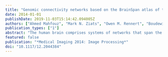 ```yaml
---
title: "Genomic connectivity networks based on the BrainSpan atlas of the developing human brain"
date: 2014-01-01
publishDate: 2019-11-03T15:14:42.094005Z
authors: ["Ahmed Mahfouz", "Mark N. Ziats", "Owen M. Rennert", "Boudewijn P. F. Lelieveldt", "Marcel J. T. Reinders"]
publication_types: ["1"]
abstract: "The human brain comprises systems of networks that span the molecular, cellular, anatomic and functional levels. Molecular studies of the developing brain have focused on elucidating networks among gene products that may drive cellular brain development by functioning together in biological pathways. On the other hand, studies of the brain connectome attempt to determine how anatomically distinct brain regions are connected to each other, either anatomically (diffusion tensor imaging) or functionally (functional MRI and EEG), and how they change over development. A global examination of the relationship between gene expression and connectivity in the developing human brain is necessary to understand how the genetic signature of different brain regions instructs connections to other regions. Furthermore, analyzing the development of connectivity networks based on the spatio-temporal dynamics of gene expression provides a new insight into the effect of neurodevelopmental disease genes on brain networks. In this work, we construct connectivity networks between brain regions based on the similarity of their gene expression signature, termed «Genomic Connectivity Networks» (GCNs). Genomic connectivity networks were constructed using data from the BrainSpan Transcriptional Atlas of the Developing Human Brain. Our goal was to understand how the genetic signatures of anatomically distinct brain regions relate to each other across development. We assessed the neurodevelopmental changes in connectivity patterns of brain regions when networks were constructed with genes implicated in the neurodevelopmental disorder autism (autism spectrum disorder; ASD). Using graph theory metrics to characterize the GCNs, we show that ASD-GCNs are relatively less connected later in development with the cerebellum showing a very distinct expression of ASD-associated genes compared to other brain regions. © 2014 SPIE."
featured: false
publication: "*Medical Imaging 2014: Image Processing*"
doi: "10.1117/12.2044384"
---
```



